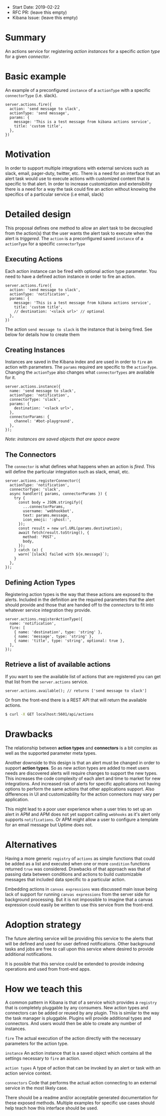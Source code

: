 - Start Date: 2019-02-22
- RFC PR: (leave this empty)
- Kibana Issue: (leave this empty)

# Summary

An actions service for registering *action instances* for a specific
*action type* for a given *connector*.

# Basic example

An example of a preconfigured `instance` of a `actionType` with a specific
`connectorType` (i.e. slack).

```JS
server.actions.fire({
  action: 'send message to slack',
  actionType: 'send message',
  params: {
    message: 'This is a test message from kibana actions service',
    title: 'custom title',
  },
})
```

# Motivation

In order to support multiple integrations with external services such as slack,
email, pager-duty, twitter, etc. There is a need for an interface that an alert
task would use to execute actions with customized content that is specific to
that alert. In order to increase customization and extensibility there is a need
for a way the task could fire an action without knowing the specifics of a
particular service (i.e email, slack)

# Detailed design

This proposal defines one method to allow an alert task to be decoupled from the
action(s) that the user wants the alert task to execute when the alert is
*triggered*. The `action` is a preconfigured saved `instance` of a `actionType`
for a specific `connectorType`

## Executing Actions

Each action instance can be fired with optional action type parameter. You need
to have a defined action instance in order to fire an action.

```JS
server.actions.fire({
  action: 'send message to slack',
  actionType: 'notification',
  params: {
    message: 'This is a test message from kibana actions service',
    title: 'custom title',
    // destination: '<slack url>' // optional
  },
})
```

The action `send message to slack` is the instance that is being fired. See
below for details how to create them

## Creating Instances

Instances are saved in the Kibana index and are used in order to `fire` an action with parameters. The
`params` required are specific to the `actionType`. Changing the `actionType` also
changes what `connectorTypes` are available for it.


```JS
server.actions.instance({
  name: 'send message to slack',
  actionType: 'notification',
  connectorType: 'slack',
  params: {
    destination: '<slack url>',
  },
  connectorParams: {
    channel: '#bot-playground',
  },
});
```

*Note: instances are saved objects that are space aware*

## The Connectors

The `connector` is what defines what happens when an action is *fired*. This
will define the particular integration such as slack, email, etc.

```JS
server.actions.registerConnector({
  actionType: 'notification',
  connectorType: 'slack',
  async handler({ params, connectorParams }) {
    try {
      const body = JSON.stringify({
        ...connectorParams,
        username: 'webhookbot',
        text: params.message,
        icon_emoji: ':ghost:',
      });
      const result = new url.URL(params.destination);
      await fetch(result.toString(), {
        method: 'POST',
        body,
      });
    } catch (e) {
      warn(`[slack] failed with ${e.message}`);
    }
  },
});
```

## Defining Action Types

Registering action types is the way that these actions are exposed to the
alerts. Included in the definition are the required parameters that the alert
should provide and those that are handed off to the *connectors* to fit into
whatever service integration they provide.

```JS
server.actions.registerActionType({
  name: 'notification',
  fire: [
    { name: 'destination', type: 'string' },
    { name: 'message', type: 'string' },
    { name: 'title', type: 'string', optional: true },
  ],
});
```

## Retrieve a list of available actions

If you want to see the available list of actions that are registered you can get
that list from the `server.actions` service.

```JS
server.actions.available(); // returns ['send message to slack']
```

Or from the front-end there is a REST API that will return the available actions.

```sh
$ curl -X GET localhost:5601/api/actions
```

# Drawbacks

The relationship between **action types** and **connectors** is a bit complex as
well as the supported parameter meta types.

Another downside to this design is that an alert must be changed in order to support
**action types**. So as new action types are added to meet users needs are
discovered alerts will require changes to support the new types. This increases
the code complexity of each alert and time to market for new integrations. And
increased risk of alerts for specific applications not having options to perform
the same actions that other applications support. Also differences in UI and
customizability for the action connectors may vary per application.

This might lead to a poor user experience when a user tries to set up an alert
in APM and APM does not yet support calling `webhooks` as it's alert only
supports `notifications`. Or APM might allow a user to configure a template for
an email message but Uptime does not.

# Alternatives

Having a more generic `registry` of `actions` as simple functions that could be
added as a list and executed when one or more `condition` functions returned
`true` was considered. Drawbacks of that approach was that of passing data
between conditions and actions to build customizable messages that included data
specific to a particular action.

Embedding actions in `canvas expressions` was discussed main issue being lack of
support for running `canvas expressions` from the server side for background
processing. But it is not impossible to imagine that a canvas expression could
easily be written to use this service from the front-end.

# Adoption strategy

The future alerting service will be providing this service to the alerts that
will be defined and used for user defined notifications. Other background tasks
and jobs are free to call upon this service where desired to provide additional
notifications.

It is possible that this service could be extended to provide indexing
operations and used from front-end apps.

# How we teach this

A common pattern in Kibana is that of a service which provides a `registry`
that is completely pluggable by any consumers. New action types and connectors
can be added or reused by any plugin. This is similar to the way the task
manager is pluggable. Plugins will provide additional types and connectors. And
users would then be able to create any number of instances.

`fire` The actual execution of the action directly with the necessary parameters
for the action type.

`instance` An action instance that is a saved object which contains all the settings
necessary to `fire` an action.

`action types` A type of action that can be invoked by an alert or task with an
action service context.

`connectors` Code that performs the actual action connecting to an external
service in the most likely case.

There should be a readme and/or acceptable generated documentation for these
exposed methods. Multiple examples for specific use cases should help teach how
this interface should be used.
